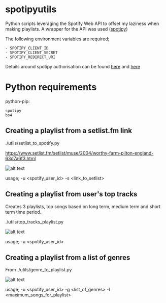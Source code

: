 # spotipyutils

Python scripts leveraging the Spotify Web API to offset my laziness when making playlists. 
A wrapper for the API was used ([spotipy](https://github.com/plamere/spotipy))

The following environment variables are required;

```
- SPOTIPY_CLIENT_ID
- SPOTIPY_CLIENT_SECRET
- SPOTIPY_REDIRECT_URI
```

Details around spotipy authorisation can be found [here](http://spotipy.readthedocs.io/en/latest/#authorized-requests) and [here](https://developer.spotify.com/documentation/general/guides/app-settings/)

# Python requirements

python-pip:

```
spotipy
bs4
```


## Creating a playlist from a setlist.fm link

./utils/setlist_to_spotify.py

https://www.setlist.fm/setlist/muse/2004/worthy-farm-pilton-england-63d7a6f3.html

![alt text](https://github.com/callrua/setlistToSpotify/blob/master/screencaps/spotify.png)

usage; -u <spotify_user_id> -s <link_to_setlist>


## Creating a playlist from user's top tracks 

Creates 3 playlists, top songs based on long term, medium term and short term time period.

./utils/top_tracks_playlist.py

![alt text](https://github.com/callrua/setlistToSpotify/blob/master/screencaps/top_tracks_playlist.png)

usage; -u <spotify_user_id>

## Creating a playlist from a list of genres
From ./utils/genre_to_playlist.py

![alt text](https://github.com/callrua/setlistToSpotify/blob/master/screencaps/genre_to_playlist.png)

usage; -u <spotify_user_id> -g <list_of_genres> -l <maximum_songs_for_playlist>
